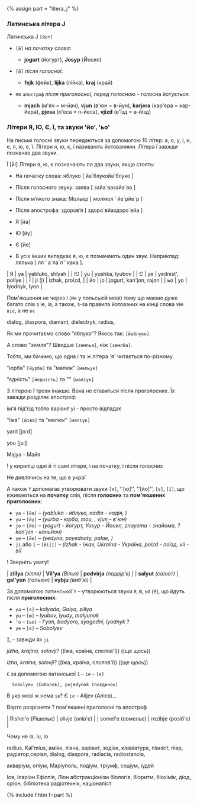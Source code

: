 {% assign part = "litera_j" %}<a name="{{ part }}"></a>

### Латинська літера J

Латинська <span class='l'>J</span> `[йот]`

  - `[й]` _на початку слова_: 
    - **jogurt** (йогурт), **Josyp** (Йосип)
 
  - `[й]` _після голосної_: 
    - **fejk** (фейк), **lijka** (лійка), **kraj** (край)

  - як `апостроф` _після приголосної, перед голосною_ - голосна йотується:
    - **mjach** (м'яч = м-йач), **vjun** (в'юн = в-йун), **karjera** (кар'єра = кар-йера), **pjesa** (п'єса = п-йеса), **vjizd** (в'їзд = в-йізд)


### Літери Я, Ю, Є, Ї, та звуки 'йо', 'ьо'

На письмi голоснi звуки передаються за допомогою 10 лiтер: а, o, у, i, и, е, я, ю, є, ї. Лiтери я, ю, є, ї називають йотованими. Літера ї завжди позначає два звуки.

Ї	[йi]
Літери я, ю, є позначають по два звуки, якщо стоять:

* На початку слова: яблуко [ йа´блукойа´блуко ]
* Пiсля голосного звуку: заява [ зайа´вазайа´ва ]
* Пiсля м’якого знака: Мольєр [ молмол ′ йе´рйе´р ]
* Пiсля апострофа: здоров’я [ здоро´вйаздоро´вйа ]

* Я	[йа]
* Ю	[йу]
* Є	[йе]
* В усiх iнших випадках я, ю, є позначають один звук. Наприклад: лялька [ лл ′ а´ла´л ′ кака ].



|  Я   |  ya  | yabluko, shlyah |
|  Ю   |  yu  | yushka, lyubov |
|  Є   |  ye  | yednist', pollye |
|  Ї   |  ji (í) | ízhak, proízd,  |
|  йо  |  jo  | jogurt, kan'jon, rajon |
|  ьо  |  yo  | lyodnyk, lyon |



Пом'якшення не через I (як у польській мові) тому що маємо дуже багато слів з ie, ia, а також, з-за правила йотованих на кінці слова vie `віє`, а не `вє`

dialog, diaspora, diamant, dielectryk, radius,

Як ми прочитаємо слово "яблуко"? Якось так: `[йаблуко]`.

А слово "земля"? Швидше `[земльа]`, ніж `[землйа]`.

Тобто, ми бачимо, що одна і та ж літера 'я' читається по-різному.

"юрба" `[йурба]` та "малюк" `[мальук]`

"єдність" `[йедність]` та "" `[маліук]`

З літерою ї трохи інакше. Вона не ставиться після проголосних. Їх завжди розділяє апостроф:

ім'я під'їзд тобто варіант yi - просто відпадає

"їжа" `[йіжа]` та "малюк" `[маліук]`

yard [jɑːd]

you [juː]

Majya - Майя

<span class='warn'>!</span> у кириліці одні й ті самі літери, і на початку, і після голосних

Не дивлячись на те, що в украї

А також `Y` допомагає утворювати звуки `[я]`, ''[ю]'', ''[йо]'', `[є]`, `[ї]`, що вживаються на **початку** слів, після **голосних** та **пом'якшених приголосних**:

* `ya` – `[йа]` – _(yabluko - яблуко, nadia - надія, )_
* `yu` – `[йу]` – _(yurba - юрба, mou, , vjun - в'юн)_
* `jo` – `[йо]` – _(yogurt - йогурт, Yosyp - Йосип, znayoma - знайома, <span class='ques'>?</span> kan'jon - каньйон)_
* `ye` – `[йе]` – _(yedyna, poyednaty, palae, )_
* `ji` або `í` – `[йі|ї]` – _(ízhak - їжак, Ukraína - Україна, poízd - поїзд, vii - вії_

<span class='warn'>!</span> Зверніть увагу!

| **zillya** _(зілля)_ | **Vil'ya** _(Вілья)_   | **podvirja** _(подвір’я)_ |
| **salyut** _(салют)_ | **gal'yun** _(гальюн)_ | **vybju** _(виб’ю)_ |

За допомогою латинської `Y` – утворюються звуки `Я`, `Ю`, `ЬО` (ё), що йдуть після **приголосних**:

* `ya` – `[я]` – _kolyada, Galya, zillya_
* `yu` – `[ю]` – _lyubov, lyudy, malyunok_
* `‘o` – `[ьо]` – _l’yon, badyoro, syogodni, lyodnyk_ <span class='ques'>?</span>
* `ye` – `[є]` – _Sobolyev_

`Ї`, - завжди як `ji`

_jizha, krajina, solovji?_ ((їжа, країна, слолов'ї)) ((ще щось))

_ízha, kraína, solovji?_ ((їжа, країна, слолов'ї)) ((ще щось))

`Є` за допомогою латинської `І` – `ie` – `[є]`

```
  Sobolyev (Соболєв), pojedynok (поєдинок)
```

В укр мові ж нема `іе`? Є `іє` – Alijev (Алієв)...

Варто розрізняти <span class='ques'>?</span> пом'якшені приголосні та апостроф

| Rishel'e (Рішельє) | olivje (олів'є) |
| somel'e (сомельє)  | rozibje (розіб'є) |

Чому не ia, iu, io

radius, Kal'mius, аміак, ліана, варіант, зодіак, клавіатура, піаніст, піар, радіатор,серіал, dialog, diaspora, radiacia, radiostancia,

акваріум, опіум, Маріуполь, подіум, тріумф, соціум, іудей

Іов, Іларіон Ефіопія, Ліон абстракціонізм біологія, біоритм, біохімік, діод, оріон, бібліотека радіотехнік, націоналіст


{% include f.htm f=part %}
